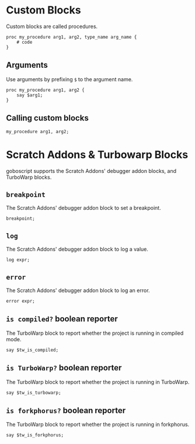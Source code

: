 # Custom Blocks

Custom blocks are called procedures.

```goboscript
proc my_procedure arg1, arg2, type_name arg_name {
    # code
}
```

## Arguments

Use arguments by prefixing `$` to the argument name.

```goboscript
proc my_procedure arg1, arg2 {
    say $arg1;
}
```

## Calling custom blocks

```goboscript
my_procedure arg1, arg2;
```

# Scratch Addons & Turbowarp Blocks

goboscript supports the Scratch Addons' debugger addon blocks, and TurboWarp blocks.

## `breakpoint`

The Scratch Addons' debugger addon block to set a breakpoint.

```goboscript
breakpoint;
```

## `log`

The Scratch Addons' debugger addon block to log a value.

```goboscript
log expr;
```

## `error`

The Scratch Addons' debugger addon block to log an error.

```goboscript
error expr;
```

## `is compiled?` boolean reporter

The TurboWarp block to report whether the project is running in compiled mode.

```goboscript
say $tw_is_compiled;
```

## `is TurboWarp?` boolean reporter

The TurboWarp block to report whether the project is running in TurboWarp.

```goboscript
say $tw_is_turbowarp;
```

## `is forkphorus?` boolean reporter

The TurboWarp block to report whether the project is running in forkphorus.

```goboscript
say $tw_is_forkphorus;
```
